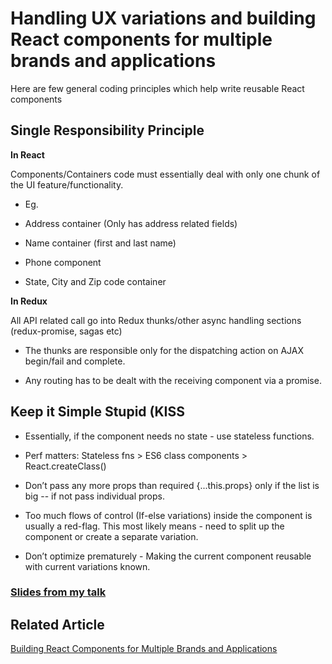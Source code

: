 # Handling UX variations and building React components for multiple brands and applications

Here are few general coding principles which help write reusable React components

## Single Responsibility Principle

**In React**

Components/Containers code must essentially deal with only one chunk of the UI feature/functionality.

* Eg. <Shipping Address/>

* Address container (Only has address related fields)

* Name container (first and last name)

* Phone component

* State, City and Zip code container

**In Redux**

All API related call go into Redux thunks/other async handling sections (redux-promise, sagas etc)

* The thunks are responsible only for the dispatching action on AJAX begin/fail and complete.

* Any routing has to be dealt with the receiving component via a promise.

## Keep it Simple Stupid (KISS

* Essentially, if the component needs no state - use stateless functions.

* Perf matters: Stateless fns > ES6 class components > React.createClass()

* Don’t pass any more props than required {...this.props} only if the list is big -- if not pass individual props.

* Too much flows of control (If-else variations) inside the component is usually a red-flag. This most likely means - need to split up the component or create a separate variation.

* Don’t optimize prematurely - Making the current component reusable with current variations known.

### [Slides from my talk](https://speakerdeck.com/vasa/building-multitenant-ui-with-react-dot-js)

## Related Article

[Building React Components for Multiple Brands and Applications](https://medium.com/walmartlabs/building-react-components-for-multiple-brands-and-applications-7e9157a39db4)

